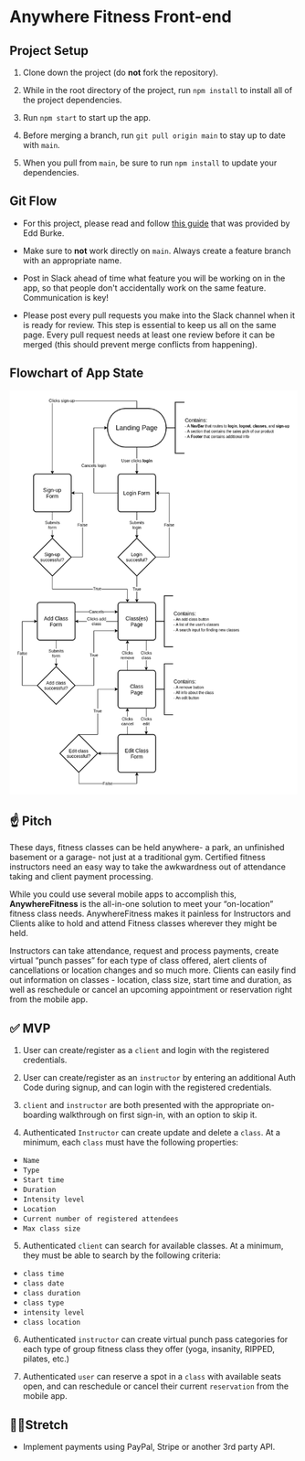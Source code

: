 # Anywhere Fitness Front-end

## Project Setup

1. Clone down the project (do **not** fork the repository).

2. While in the root directory of the project, run `npm install` to install all of the project dependencies.

3. Run `npm start` to start up the app.

4. Before merging a branch, run `git pull origin main` to stay up to date with `main`.

5. When you pull from `main`, be sure to run `npm install` to update your dependencies.

## Git Flow

- For this project, please read and follow [this guide](https://www.notion.so/Git-for-Build-Sprint-20ce2d09dc0e47b1af5d51821b54b810) that was provided by Edd Burke.

- Make sure to **not** work directly on `main`. Always create a feature branch with an appropriate name.

- Post in Slack ahead of time what feature you will be working on in the app, so that people don't accidentally work on the same feature. Communication is key!

- Please post every pull requests you make into the Slack channel when it is ready for review. This step is essential to keep us all on the same page. Every pull request needs at least one review before it can be merged (this should prevent merge conflicts from happening).

## Flowchart of App State

![flowchart of anywhere-fitness app state](./anywhere-fitness-flowchart-front-end.png)

## ☝️ **Pitch**

These days, fitness classes can be held anywhere- a park, an unfinished basement or a garage- not just at a traditional gym. Certified fitness instructors need an easy way to take the awkwardness out of attendance taking and client payment processing.

While you could use several mobile apps to accomplish this, **AnywhereFitness** is the all-in-one solution to meet your “on-location” fitness class needs. AnywhereFitness makes it painless for Instructors and Clients alike to hold and attend Fitness classes wherever they might be held.

Instructors can take attendance, request and process payments, create virtual “punch passes” for each type of class offered, alert clients of cancellations or location changes and so much more. Clients can easily find out information on classes - location, class size, start time and duration, as well as reschedule or cancel an upcoming appointment or reservation right from the mobile app.

## ✅  **MVP**

1. User can create/register as a `client` and login with the registered credentials.

2. User can create/register as an `instructor` by entering an additional Auth Code during signup, and can login with the registered credentials.

3. `client` and `instructor` are both presented with the appropriate on-boarding walkthrough on first sign-in, with an option to skip it.

4. Authenticated `Instructor` can create update and delete a `class`. At a minimum, each `class` must have the following properties:

- `Name`
- `Type`
- `Start time`
- `Duration`
- `Intensity level`
- `Location`
- `Current number of registered attendees`
- `Max class size`

5. Authenticated `client` can search for available classes. At a minimum, they must be able to search by the following criteria:

- `class time`
- `class date`
- `class duration`
- `class type`
- `intensity level`
- `class location`

6. Authenticated `instructor` can create virtual punch pass categories for each type of group fitness class they offer (yoga, insanity, RIPPED, pilates, etc.)

7. Authenticated `user` can reserve a spot in a `class` with available seats open, and can reschedule or cancel their current `reservation` from the mobile app.

## 🏃‍♀️**Stretch**

- Implement payments using PayPal, Stripe or another 3rd party API.
